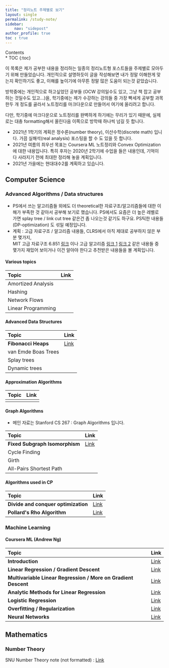 ```yaml
---
title: "정리노트 주제별로 보기"
layout: single
permalink: /study-note/
sidebar:
    nav: "sidepost"
author_profile: true
toc : true
---
```

<div id="toc">
Contents
</div>
* TOC
{:toc}

이 목록은 제가 공부한 내용을 정리하는 일종의 정리노트형 포스트들을 주제별로 모아두기 위해 만들었습니다. 개인적으로 설명하듯이 글을 작성해보면 내가 정말 이해한게 맞는지 확인하기도 좋고, 이해를 높이기에 아무튼 정말 많은 도움이 되는것 같았습니다.

방학중에는 개인적으로 하고싶었던 공부들 (OCW 강의일수도 있고, 그냥 책 잡고 공부하는 것일수도 있고...)을, 학기중에는 제가 수강하는 강의들 중 가장 빡세게 공부할 과목 한두 개 정도를 골라서 노트정리를 마크다운으로 만들어서 여기에 올리려고 합니다.

다만, 학기중에 마크다운으로 노트정리를 완벽하게 하기에는 무리가 있기 때문에, 실제로는 대충 formatting해서 올린다음 이쪽으로 방학때 하나씩 넘길 듯 합니다.

- 2021년 1학기의 계획은 정수론(number theory), 이산수학(discrete math) 입니다. 가끔 실해석(real analysis) 포스팅을 할 수 도 있을 듯 합니다.
- 2021년 여름의 최우선 목표는 Coursera ML 노트정리와 Convex Optimization에 대한 내용입니다. 특히 후자는 2020년 2학기에 수업을 들은 내용인데, 기억이 다 사라지기 전에 최대한 정리해 놓을 계획입니다.
- 2021년 가을에는 현대대수2를 계획하고 있습니다. 

## Computer Science

### Advanced Algorithms / Data structures

- PS에서 쓰는 알고리즘들 외에도 더 theoretical한 자료구조/알고리즘들에 대한 이해가 부족한 것 같아서 공부해 보기로 했습니다. PS에서도 요즘은 더 높은 레벨로 가면 splay tree / link cut tree 같은건 좀 나오는것 같기도 하구요.
PS틱한 내용들 (DP-optimization) 도 섞일 예정입니다.
- 계획 : 고급 자료구조 / 알고리즘 내용들, CLRS에서 아직 제대로 공부하지 않은 부분 몇가지,   
  MIT 고급 자료구조 6.851 [링크](https://courses.csail.mit.edu/6.851/fall17/lectures/) 이나 고급 알고리즘 [링크 1](http://people.csail.mit.edu/moitra/854.html) [링크 2](https://ocw.mit.edu/courses/electrical-engineering-and-computer-science/6-854j-advanced-algorithms-fall-2008/) 같은 내용들 중 몇가지 재밌어 보이거나 이건 알아야 한다고 추천받은 내용들을 볼 계획입니다.

#### Various topics

| Topic              | Link |
|:-------------------|:-----|
| Amortized Analysis |      |
| Hashing            |      |
| Network Flows      |      |
| Linear Programming |      |

#### Advanced Data Structures  

| Topic               | Link                                 |
|:--------------------|:-------------------------------------|
| **Fibonacci Heaps** | [Link](/algorithms/Fibonacci-heaps/) |
| van Emde Boas Trees |                                      |
| Splay trees         |                                      |
| Dynamic trees       |                                      |

#### Approximation Algorithms

| Topic | Link |
|:------|:-----|
|       |      |


#### Graph Algorithms
- 메인 자료는 Stanford CS 267 : Graph Algorithms 입니다.

| Topic                          | Link                                       |
|:-------------------------------|:-------------------------------------------|
| **Fixed Subgraph Isomorphism** | [Link](/algorithms/graph-algorithms-lec1/) |
| Cycle Finding                  |                                            |
| Girth                          |                                            |
| All-Pairs Shortest Path        |                                            |

#### Algorithms used in CP

| Topic                               | Link                              |
|:------------------------------------|:----------------------------------|
| **Divide and conquer optimization** | [Link](/algorithms/DP-DnC-Opt/)   |
| **Pollard's Rho Algorithm**         | [Link](/algorithms/Pollards-Rho/) |


### Machine Learning
#### Coursera ML (Andrew Ng)

| Topic                                                          | Link                                |
|:---------------------------------------------------------------|:------------------------------------|
| **Introduction**                                               | [Link](/ml-study/Coursera-ML-Lec1/) |
| **Linear Regression / Gradient Descent**                       | [Link](/ml-study/Coursera-ML-Lec2/) |
| **Multivariable Linear Regression / More on Gradient Descent** | [Link](/ml-study/Coursera-ML-Lec3/) |
| **Analytic Methods for Linear Regression**                     | [Link](/ml-study/Coursera-ML-Lec4/) |
| **Logistic Regression**                                        | [Link](/ml-study/Coursera-ML-Lec5/) |
| **Overfitting / Regularization**                               | [Link](/ml-study/Coursera-ML-Lec6/) |
| **Neural Networks**                                            | [Link](/ml-study/Coursera-ML-Lec7/) |


## Mathematics
### Number Theory
SNU Number Theory note (not formatted) : [Link](/study-note/snu/#%EC%A0%95%EC%88%98%EB%A1%A0)